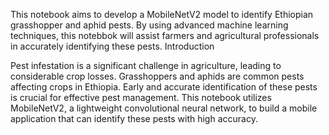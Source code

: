 

This notebook aims to develop a  MobileNetV2 model to identify Ethiopian grasshopper and aphid pests. By using advanced machine learning techniques, this notebbok will assist farmers and agricultural professionals in accurately identifying these pests.
Introduction

Pest infestation is a significant challenge in agriculture, leading to considerable crop losses. Grasshoppers and aphids are common pests affecting crops in Ethiopia. Early and accurate identification of these pests is crucial for effective pest management. This notebook utilizes MobileNetV2, a lightweight convolutional neural network, to build a mobile application that can identify these pests with high accuracy.


